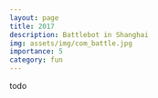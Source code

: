 ```yaml
---
layout: page
title: 2017 
description: Battlebot in Shanghai
img: assets/img/com_battle.jpg
importance: 5
category: fun
---
```


todo
